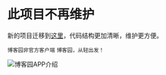 # 此项目不再维护

新的项目迁移到[这里](https://github.com/raedev/android-cnblogs)，代码结构更加清晰，维护更方便。

`博客园非官方客户端` `博客园，从轻出发！`


<img src="https://github.com/raee/android-cnblogs/blob/master/guide.jpg" alt="博客园APP介绍" />


